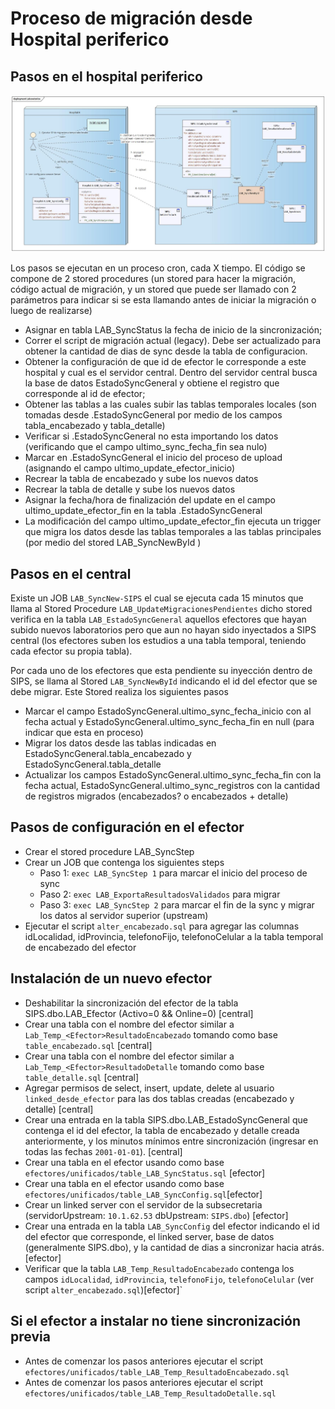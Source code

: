 # Proceso de migración desde Hospital periferico

## Pasos en el hospital periferico

![Comunicacion](Laboratorios.jpg)

Los pasos se ejecutan en un proceso cron, cada X tiempo. El código se compone de 2 stored procedures (un stored para hacer la migración, código actual de migración, y un stored que puede ser llamado con 2 parámetros para indicar si se esta llamando antes de iniciar la migración o luego de realizarse)

- Asignar en tabla LAB_SyncStatus la fecha de inicio de la sincronización;
- Correr el script de migración actual (legacy). Debe ser actualizado para obtener la cantidad de dias de sync desde la tabla de configuracion.
- Obtener la configuración de que id de efector le corresponde a este hospital y cual es el servidor central. Dentro del servidor central busca la base de datos EstadoSyncGeneral y obtiene el registro que corresponde al id de efector;
- Obtener las tablas a las cuales subir las tablas temporales locales (son tomadas desde <upstream>.EstadoSyncGeneral por medio de los campos tabla_encabezado y tabla_detalle)
- Verificar si <upstream>.EstadoSyncGeneral no esta importando los datos (verificando que el campo ultimo_sync_fecha_fin sea nulo)
- Marcar en <upstream>.EstadoSyncGeneral el inicio del proceso de upload (asignando el campo ultimo_update_efector_inicio)
- Recrear la tabla de encabezado y sube los nuevos datos
- Recrear la tabla de detalle y sube los nuevos datos
- Asignar la fecha/hora de finalización del update en el campo ultimo_update_efector_fin en la tabla <upstream>.EstadoSyncGeneral
- La modificación del campo ultimo_update_efector_fin ejecuta un trigger que migra los datos desde las tablas temporales a las tablas principales (por medio del stored LAB_SyncNewById <id del efector>)

## Pasos en el central

Existe un JOB `LAB_SyncNew-SIPS` el cual se ejecuta cada 15 minutos que llama al Stored Procedure `LAB_UpdateMigracionesPendientes` dicho stored verifica en la tabla `LAB_EstadoSyncGeneral` aquellos efectores que hayan subido nuevos laboratorios pero que aun no hayan sido inyectados a SIPS central (los efectores suben los estudios a una tabla temporal, teniendo cada efector su propia tabla). 

Por cada uno de los efectores que esta pendiente su inyección dentro de SIPS, se llama al Stored `LAB_SyncNewById` indicando el id del efector que se debe migrar. Este Stored realiza los siguientes pasos


- Marcar el campo EstadoSyncGeneral.ultimo_sync_fecha_inicio con al fecha actual y EstadoSyncGeneral.ultimo_sync_fecha_fin en null (para indicar que esta en proceso)
- Migrar los datos desde las tablas indicadas en EstadoSyncGeneral.tabla_encabezado y EstadoSyncGeneral.tabla_detalle
- Actualizar los campos EstadoSyncGeneral.ultimo_sync_fecha_fin con la fecha actual, EstadoSyncGeneral.ultimo_sync_registros con la cantidad de registros migrados (encabezados? o encabezados + detalle)

## Pasos de configuración en el efector

- Crear el stored procedure LAB_SyncStep
- Crear un JOB que contenga los siguientes steps
  - Paso 1: `exec LAB_SyncStep 1` para marcar el inicio del proceso de sync
  - Paso 2: `exec LAB_ExportaResultadosValidados` para migrar
  - Paso 3: `exec LAB_SyncStep 2` para marcar el fin de la sync y migrar los datos al servidor superior (upstream)
- Ejecutar el script `alter_encabezado.sql` para agregar las columnas idLocalidad, idProvincia, telefonoFijo, telefonoCelular a la tabla temporal de encabezado del efector

## Instalación de un nuevo efector

- Deshabilitar la sincronización del efector de la tabla SIPS.dbo.LAB_Efector (Activo=0 && Online=0) [central]
- Crear una tabla con el nombre del efector similar a ``Lab_Temp_<Efector>ResultadoEncabezado`` tomando como base `table_encabezado.sql` [central]
- Crear una tabla con el nombre del efector similar a ``Lab_Temp_<Efector>ResultadoDetalle`` tomando como base `table_detalle.sql` [central]
- Agregar permisos de select, insert, update, delete al usuario `linked_desde_efector` para las dos tablas creadas (encabezado y detalle) [central]
- Crear una entrada en la tabla SIPS.dbo.LAB_EstadoSyncGeneral que contenga el id del efector, la tabla de encabezado y detalle creada anteriormente, y los minutos mínimos entre sincronización (ingresar en todas las fechas `2001-01-01`). [central]
- Crear una tabla en el efector usando como base `efectores/unificados/table_LAB_SyncStatus.sql` [efector]
- Crear una tabla en el efector usando como base `efectores/unificados/table_LAB_SyncConfig.sql`[efector]
- Crear un linked server con el servidor de la subsecretaria (servidorUpstream: `10.1.62.53` dbUpstream: `SIPS.dbo`) [efector]
- Crear una entrada en la tabla `LAB_SyncConfig` del efector indicando el id del efector que corresponde, el linked server, base de datos (generalmente SIPS.dbo), y la cantidad de dias a sincronizar hacia atrás. [efector]
- Verificar que la tabla `LAB_Temp_ResultadoEncabezado` contenga los campos `idLocalidad`, `idProvincia`, `telefonoFijo`, `telefonoCelular` (ver script `alter_encabezado.sql`)[efector]`

## Si el efector a instalar no tiene sincronización previa

- Antes de comenzar los pasos anteriores ejecutar el script `efectores/unificados/table_LAB_Temp_ResultadoEncabezado.sql`
- Antes de comenzar los pasos anteriores ejecutar el script `efectores/unificados/table_LAB_Temp_ResultadoDetalle.sql`
